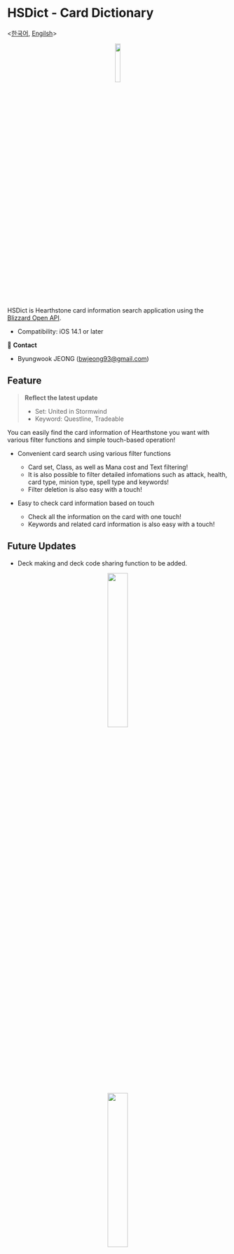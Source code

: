 # HSDict - Card Dictionary

<[한국어](https://github.com/bwJeong/HSDict), [Engilsh](https://github.com/bwJeong/HSDict/blob/main/English.md)>

<p align="center"><img src="https://user-images.githubusercontent.com/54430715/119004391-7b1d1280-b9c9-11eb-87c2-f8b0ba32e521.png" width="15%" height="15%"></p>

HSDict is Hearthstone card information search application using the [Blizzard Open API](https://develop.battle.net/).

- Compatibility: iOS 14.1 or later

📧 **Contact** 
- Byungwook JEONG (<bwjeong93@gmail.com>)

## Feature

> **Reflect the latest update**
> - Set: United in Stormwind
> - Keyword: Questline, Tradeable

You can easily find the card information of Hearthstone you want with various filter functions and simple touch-based operation!

- Convenient card search using various filter functions
  - Card set, Class, as well as Mana cost and Text filtering!
  - It is also possible to filter detailed infomations such as attack, health, card type, minion type, spell type and keywords!
  - Filter deletion is also easy with a touch!

- Easy to check card information based on touch
  - Check all the information on the card with one touch!
  - Keywords and related card information is also easy with a touch!

## Future Updates
- Deck making and deck code sharing function to be added.

<p align="center"><img src="https://user-images.githubusercontent.com/54430715/118241489-2bc17880-b4d7-11eb-831c-1b4ffe8344a0.png" width="30%" height="30%"></p>
<p align="center"><img src="https://user-images.githubusercontent.com/54430715/118242132-f23d3d00-b4d7-11eb-92c2-d400f001fe7c.png" width="30%" height="30%"></p>
